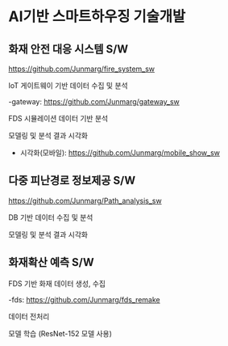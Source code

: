 # AI기반 스마트하우징 기술개발
## 화재 안전 대응 시스템 S/W

https://github.com/Junmarg/fire_system_sw

IoT 게이트웨이 기반 데이터 수집 및 분석 

-gateway: https://github.com/Junmarg/gateway_sw

FDS 시뮬레이션 데이터 기반 분석 

모델링 및 분석 결과 시각화 

- 시각화(모바일): https://github.com/Junmarg/mobile_show_sw



## 다중 피난경로 정보제공 S/W

https://github.com/Junmarg/Path_analysis_sw

DB 기반 데이터 수집 및 분석 

모델링 및 분석 결과 시각화



## 화재확산 예측 S/W

FDS 기반 화재 데이터 생성, 수집

-fds: https://github.com/Junmarg/fds_remake

데이터 전처리

모델 학습 (ResNet-152 모델 사용)
